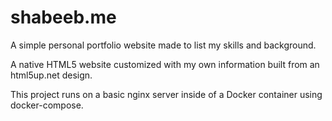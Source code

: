 # shabeeb.me
A simple personal portfolio website made to list my skills and background.

A native HTML5 website customized with my own information built from an html5up.net design.

This project runs on a basic nginx server inside of a Docker container using docker-compose.
